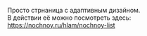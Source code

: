 Просто стрнаница с адаптивным дизайном.<br>
В действии её можно посмотреть здесь: https://nochnoy.ru/hlam/nochnoy-list
